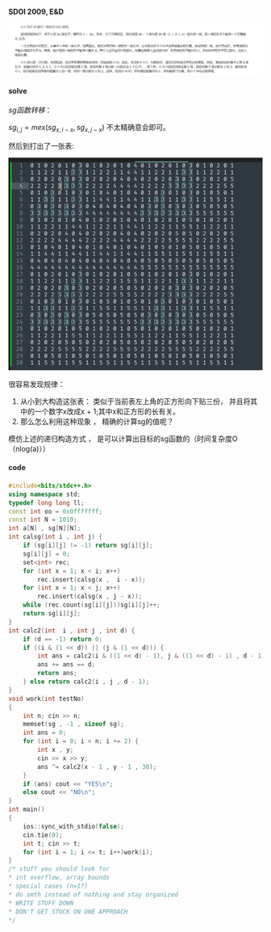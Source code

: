 **SDOI 2009, E&D**

![image-20230419110448670](image-20230419110448670.png)

#### solve

$sg函数转移：$

$sg_{i , j} = mex(sg_{x , i -x} , sg_{x , j -x})$ 不太精确意会即可。

然后到打出了一张表:

![image-20230419110653060](image-20230419110653060.png)

很容易发现规律：

1. 从小到大构造这张表： 类似于当前表左上角的正方形向下贴三份， 并且将其中的一个数字x改成x + 1;其中x和正方形的长有关。
2. 那么怎么利用这种现象 ， 精确的计算sg的值呢？

模仿上述的递归构造方式 ， 是可以计算出目标的sg函数的（时间复杂度O（nlog(a)））

#### code

```cpp
#include<bits/stdc++.h>
using namespace std;
typedef long long ll;
const int oo = 0x0fffffff;
const int N = 1010;
int a[N] , sg[N][N];
int calsg(int i , int j) {
	if (sg[i][j] != -1) return sg[i][j];
	sg[i][j] = 0;
	set<int> rec;
	for (int x = 1; x < i; x++)
		rec.insert(calsg(x ,  i - x));
	for (int x = 1; x < j; x++)
		rec.insert(calsg(x , j - x));
	while (rec.count(sg[i][j]))sg[i][j]++;
	return sg[i][j];
}
int calc2(int  i , int j , int d) {
	if (d == -1) return 0;
	if ((i & (1 << d)) || (j & (1 << d))) {
		int ans = calc2(i & ((1 << d) - 1), j & ((1 << d) - 1) , d - 1);
		ans += ans == d;
		return ans;
	} else return calc2(i , j , d - 1);
}
void work(int testNo)
{
	int n; cin >> n;
	memset(sg , -1 , sizeof sg);
	int ans = 0;
	for (int i = 0; i < n; i += 2) {
		int x , y;
		cin >> x >> y;
		ans ^= calc2(x - 1 , y - 1 , 30);
	}
	if (ans) cout << "YES\n";
	else cout << "NO\n";
}
int main()
{
	ios::sync_with_stdio(false);
	cin.tie(0);
	int t; cin >> t;
	for (int i = 1; i <= t; i++)work(i);
}
/* stuff you should look for
* int overflow, array bounds
* special cases (n=1?)
* do smth instead of nothing and stay organized
* WRITE STUFF DOWN
* DON'T GET STUCK ON ONE APPROACH
*/
```

